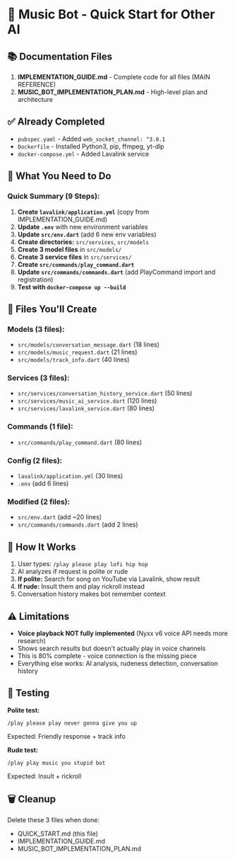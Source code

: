 # 🎵 Music Bot - Quick Start for Other AI

## 📚 Documentation Files

1. **IMPLEMENTATION_GUIDE.md** - Complete code for all files (MAIN REFERENCE)
2. **MUSIC_BOT_IMPLEMENTATION_PLAN.md** - High-level plan and architecture

## ✅ Already Completed

- `pubspec.yaml` - Added `web_socket_channel: ^3.0.1`
- `Dockerfile` - Installed Python3, pip, ffmpeg, yt-dlp
- `docker-compose.yml` - Added Lavalink service

## 🚀 What You Need to Do

### Quick Summary (9 Steps):

1. **Create `lavalink/application.yml`** (copy from IMPLEMENTATION_GUIDE.md)
2. **Update `.env`** with new environment variables
3. **Update `src/env.dart`** (add 6 new env variables)
4. **Create directories:** `src/services`, `src/models`
5. **Create 3 model files** in `src/models/`
6. **Create 3 service files** in `src/services/`
7. **Create `src/commands/play_command.dart`**
8. **Update `src/commands/commands.dart`** (add PlayCommand import and registration)
9. **Test with `docker-compose up --build`**

## 📁 Files You'll Create

### Models (3 files):

- `src/models/conversation_message.dart` (18 lines)
- `src/models/music_request.dart` (21 lines)
- `src/models/track_info.dart` (40 lines)

### Services (3 files):

- `src/services/conversation_history_service.dart` (50 lines)
- `src/services/music_ai_service.dart` (120 lines)
- `src/services/lavalink_service.dart` (80 lines)

### Commands (1 file):

- `src/commands/play_command.dart` (80 lines)

### Config (2 files):

- `lavalink/application.yml` (30 lines)
- `.env` (add 6 lines)

### Modified (2 files):

- `src/env.dart` (add ~20 lines)
- `src/commands/commands.dart` (add 2 lines)

## 🎯 How It Works

1. User types: `/play please play lofi hip hop`
2. AI analyzes if request is polite or rude
3. **If polite:** Search for song on YouTube via Lavalink, show result
4. **If rude:** Insult them and play rickroll instead
5. Conversation history makes bot remember context

## ⚠️ Limitations

- **Voice playback NOT fully implemented** (Nyxx v6 voice API needs more research)
- Shows search results but doesn't actually play in voice channels
- This is 80% complete - voice connection is the missing piece
- Everything else works: AI analysis, rudeness detection, conversation history

## 🧪 Testing

**Polite test:**

```
/play please play never gonna give you up
```

Expected: Friendly response + track info

**Rude test:**

```
/play play music you stupid bot
```

Expected: Insult + rickroll

## 🗑️ Cleanup

Delete these 3 files when done:

- QUICK_START.md (this file)
- IMPLEMENTATION_GUIDE.md
- MUSIC_BOT_IMPLEMENTATION_PLAN.md
